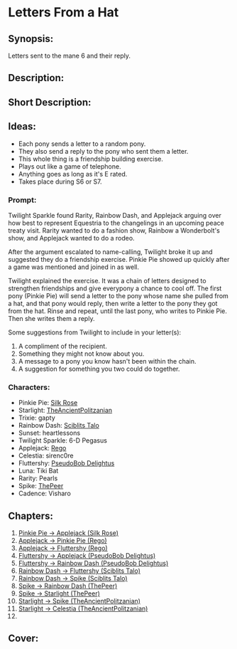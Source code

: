 # Letters From a Hat

## Synopsis:
Letters sent to the mane 6 and their reply.

## Description:


## Short Description:


## Ideas:
- Each pony sends a letter to a random pony.
- They also send a reply to the pony who sent them a letter.
- This whole thing is a friendship building exercise.
- Plays out like a game of telephone.
- Anything goes as long as it's E rated.
- Takes place during S6 or S7.

### Prompt:
Twilight Sparkle found Rarity, Rainbow Dash, and Applejack arguing over how best to represent Equestria to the changelings in an upcoming peace treaty visit. Rarity wanted to do a fashion show, Rainbow a Wonderbolt's show, and Applejack wanted to do a rodeo.

After the argument escalated to name-calling, Twilight broke it up and suggested they do a friendship exercise. Pinkie Pie showed up quickly after a game was mentioned and joined in as well.

Twilight explained the exercise. It was a chain of letters designed to strengthen friendships and give everypony a chance to cool off. The first pony (Pinkie Pie) will send a letter to the pony whose name she pulled from a hat, and that pony would reply, then write a letter to the pony they got from the hat. Rinse and repeat, until the last pony, who writes to Pinkie Pie. Then she writes them a reply.

Some suggestions from Twilight to include in your letter(s):
1. A compliment of the recipient.
2. Something they might not know about you.
3. A message to a pony you know hasn't been within the chain.
4. A suggestion for something you two could do together.

### Characters:
- Pinkie Pie: [Silk Rose](https://www.fimfiction.net/user/237915/Silk+Rose)
- Starlight: [TheAncientPolitzanian](https://www.fimfiction.net/user/338193/TheAncientPolitzanian)
- Trixie: gapty
- Rainbow Dash: [Sciblits Talo](https://www.fimfiction.net/user/495925/Scriblits+Talo/stories)
- Sunset: heartlessons
- Twilight Sparkle: 6-D Pegasus
- Applejack: [Rego](https://www.fimfiction.net/user/180061/Rego)
- Celestia: sirenc0re
- Fluttershy: [PseudoBob Delightus](https://www.fimfiction.net/user/12771/)
- Luna: Tiki Bat
- Rarity: Pearls
- Spike: [ThePeer](https://www.fimfiction.net/user/537939/ThePeer)
- Cadence: Visharo

## Chapters:
1. [Pinkie Pie → Applejack (Silk Rose)](01-pinkie-pie.md)
2. [Applejack → Pinkie Pie (Rego)](./02-applejack.md)
3. [Applejack → Fluttershy (Rego)](./03-applejack.md)
4. [Fluttershy → Applejack (PseudoBob Delightus)](./04-fluttershy.md)
5. [Fluttershy → Rainbow Dash (PseudoBob Delightus)](./05-fluttershy.md)
6. [Rainbow Dash → Fluttershy (Sciblits Talo)](./06-rainbow-dash.md)
7. [Rainbow Dash → Spike (Sciblits Talo)](./07-rainbow-dash.md)
8. [Spike → Rainbow Dash (ThePeer)](./08-spike.md)
9. [Spike → Starlight (ThePeer)](./09-spike.md)
10. [Starlight → Spike (TheAncientPolitzanian)](./10-starlight.md)
11. [Starlight → Celestia (TheAncientPolitzanian)](./11-starlight.md)
12. 

## Cover:

